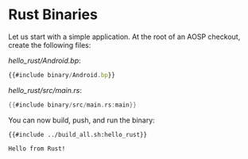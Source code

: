 # Rust Binaries

Let us start with a simple application. At the root of an AOSP checkout, create
the following files:

_hello_rust/Android.bp_:

```javascript
{{#include binary/Android.bp}}
```

_hello_rust/src/main.rs_:

```rust
{{#include binary/src/main.rs:main}}
```

You can now build, push, and run the binary:

```shell
{{#include ../build_all.sh:hello_rust}}
```

```text
Hello from Rust!
```
